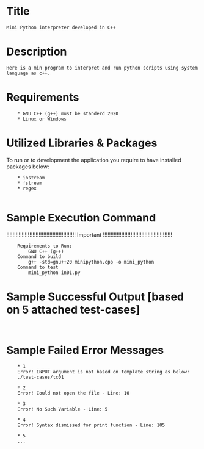 # Title
```
Mini Python interpreter developed in C++
```

# Description
```
Here is a min program to interpret and run python scripts using system language as c++.
```

# Requirements
```
    * GNU C++ (g++) must be standerd 2020
    * Linux or Windows
```

# Utilized Libraries & Packages
To run or to development the application you require to have installed packages below:
```
    * iostream
    * fstream
    * regex
	
```

# Sample Execution Command
!!!!!!!!!!!!!!!!!!!!!!!!!!!!!!!!!!!!!!!!!!!!! Important !!!!!!!!!!!!!!!!!!!!!!!!!!!!!!!!!!!!!!!!!!!!!
```
    Requirements to Run:
        GNU C++ (g++)
    Command to build
        g++ -std=gnu++20 minipython.cpp -o mini_python
    Command to test
        mini_python in01.py

```

# Sample Successful Output [based on 5 attached test-cases]
```


```

# Sample Failed Error Messages
```
    * 1
    Error! INPUT argument is not based on template string as below:
	./test-cases/tc01
    
	* 2
    Error! Could not open the file - Line: 10
   
    * 3
    Error! No Such Variable - Line: 5
    
	* 4
    Error! Syntax dismissed for print function - Line: 105
    
	* 5
    ...

```
